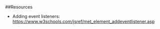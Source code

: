 


##Resources 

- Adding event listeners:
https://www.w3schools.com/jsref/met_element_addeventlistener.asp
